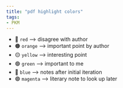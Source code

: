 ```yaml
---
title: "pdf highlight colors"
tags:
- PKM
---
```


-   🔴️ `red` --> disagree with author
-   🟠️ `orange` --> important point by author
-   🟡️ `yellow` --> interesting point
-   🟢️ `green` --> important to me
-   🔵️ `blue` --> notes after initial iteration
-   🟣️ `magenta` --> literary note to look up later